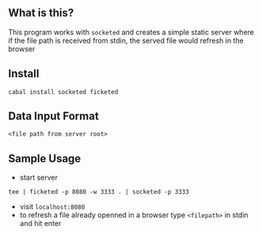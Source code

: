 ## What is this?

This program works with `socketed` and creates a simple static server where if the file path is received from stdin, the served file would refresh in the browser

## Install
```
cabal install socketed ficketed
```

## Data Input Format

```
<file path from server root>
```

## Sample Usage

- start server

```
tee | ficketed -p 8080 -w 3333 . | socketed -p 3333
```
- visit `localhost:8080`
- to refresh a file already openned in a browser type `<filepath>` in stdin and hit enter
